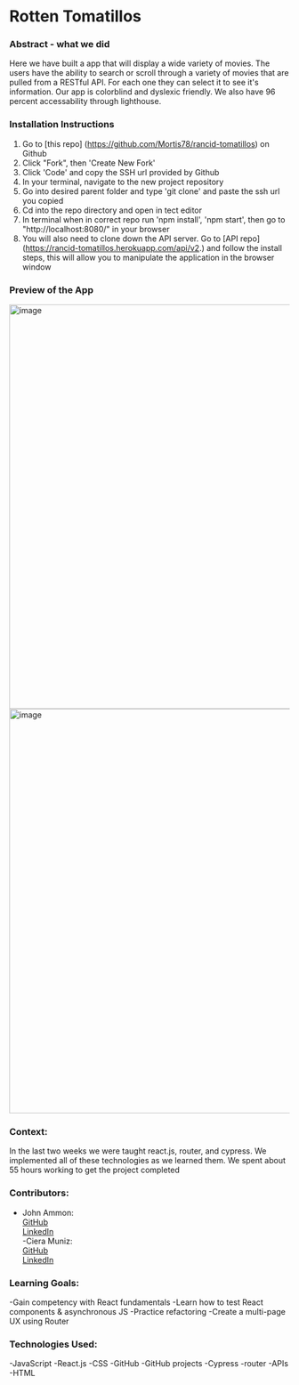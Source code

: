 # Rotten Tomatillos

### Abstract - what we did
Here we have built a app that will display a wide variety of movies. The users have the ability to search or scroll through a variety of movies that are pulled from a RESTful API. For each one they can select it to see it's information. Our app is colorblind and dyslexic friendly. We also have 96 percent accessability through lighthouse. 

### Installation Instructions
1. Go to [this repo] (https://github.com/Mortis78/rancid-tomatillos) on Github
2. Click "Fork", then 'Create New Fork'
3. Click 'Code' and copy the SSH url provided by Github
4. In your terminal, navigate to the new project repository
5. Go into desired parent folder and type 'git clone' and paste the ssh url you copied
6. Cd into the repo directory and open in tect editor
7. In terminal when in correct repo run 'npm install', 'npm start', then go to "http://localhost:8080/" in your browser
8. You will also need to clone down the API server. Go to [API repo] (https://rancid-tomatillos.herokuapp.com/api/v2.) and follow the install steps, this will allow you to manipulate the application in the browser window

### Preview of the App
<img width="727" alt="image" src="https://user-images.githubusercontent.com/113853138/218605714-2963f2d2-8fc2-4526-a32d-d2bed21a5abc.png">
<img width="727" alt="image" src="https://user-images.githubusercontent.com/113853138/218605760-ac448e54-dd3e-4bc6-a794-1847683c4d5a.png">



### Context:
In the last two weeks we were taught react.js, router, and cypress. We implemented all of these technologies as we learned them. We spent about 55 hours working to get the project completed

### Contributors:
- John Ammon: <br>
  [GitHub](https://github.com/Mortis78)<br>
  [LinkedIn](https://www.linkedin.com/in/johnathon-ammon-turing-01a86919a/)<br>
  -Ciera Muniz: <br>
  [GitHub](https://github.com/cieragrace)<br>
  [LinkedIn](https://www.linkedin.com/in/ciera-muniz/)<br>

### Learning Goals:
-Gain competency with React fundamentals
-Learn how to test React components & asynchronous JS
-Practice refactoring
-Create a multi-page UX using Router

### Technologies Used:
-JavaScript
-React.js
-CSS
-GitHub
-GitHub projects
-Cypress
-router
-APIs
-HTML
  
